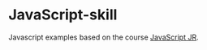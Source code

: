 # JavaScript-skill

Javascript examples based on the course [JavaScript JR](https://www.youtube.com/watch?v=z95mZVUcJ-E).